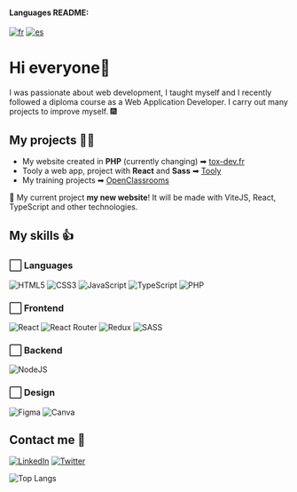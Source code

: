 #### Languages README: 
[![fr](https://img.shields.io/badge/README-fr-blue)](https://github.com/ToxyhDev/ToxyhDev/blob/main/README.fr.md) [![es](https://img.shields.io/badge/README-es-red)](https://github.com/ToxyhDev/ToxyhDev/blob/main/README.md)
# Hi everyone👋

I was passionate about web development, I taught myself and I recently followed a diploma course as a Web Application Developer.
I carry out many projects to improve myself. 🎆

## My projects 👨‍💻


- My website created in **PHP** (currently changing) ➡ [tox-dev.fr](https://tox-dev.fr)
- Tooly a web app, project with **React** and **Sass** ➡ [Tooly](https://tooly.tox-dev.fr/)
- My training projects ➡ [OpenClassrooms](https://toxyhdev.github.io/)

🚀 My current project **my new website**! It will be made with ViteJS, React, TypeScript and other technologies.

## My skills 👍

###  ⬜ Languages

![HTML5](https://img.shields.io/badge/html5-%23E34F26.svg?style=for-the-badge&logo=html5&logoColor=white)
![CSS3](https://img.shields.io/badge/css3-%231572B6.svg?style=for-the-badge&logo=css3&logoColor=white)
![JavaScript](https://img.shields.io/badge/javascript-%23323330.svg?style=for-the-badge&logo=javascript&logoColor=%23F7DF1E)
![TypeScript](https://img.shields.io/badge/typescript-%23007ACC.svg?style=for-the-badge&logo=typescript&logoColor=white)
![PHP](https://img.shields.io/badge/php-%23777BB4.svg?style=for-the-badge&logo=php&logoColor=white)

### ⬜ Frontend
![React](https://img.shields.io/badge/react-%2320232a.svg?style=for-the-badge&logo=react&logoColor=%2361DAFB)
![React Router](https://img.shields.io/badge/React_Router-CA4245?style=for-the-badge&logo=react-router&logoColor=white)
![Redux](https://img.shields.io/badge/redux-%23593d88.svg?style=for-the-badge&logo=redux&logoColor=white)
![SASS](https://img.shields.io/badge/SASS-hotpink.svg?style=for-the-badge&logo=SASS&logoColor=white)

### ⬜ Backend

![NodeJS](https://img.shields.io/badge/node.js-6DA55F?style=for-the-badge&logo=node.js&logoColor=white)

### ⬜ Design

![Figma](https://img.shields.io/badge/figma-%23F24E1E.svg?style=for-the-badge&logo=figma&logoColor=white)
![Canva](https://img.shields.io/badge/Canva-%2300C4CC.svg?style=for-the-badge&logo=Canva&logoColor=white)

## Contact me 💬

[![LinkedIn](https://img.shields.io/badge/linkedin-%230077B5.svg?style=for-the-badge&logo=linkedin&logoColor=white)](https://www.linkedin.com/in/tom-andre/)
[![Twitter](https://img.shields.io/badge/Twitter-%231DA1F2.svg?style=for-the-badge&logo=Twitter&logoColor=white)](https://twitter.com/SuperToxyh)

![Top Langs](https://github-readme-stats.vercel.app/api/top-langs/?username=toxyhdev&langs_count=8)
